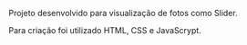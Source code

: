 Projeto desenvolvido para visualização de fotos como Slider.

Para criação foi utilizado HTML, CSS e JavaScrypt.
